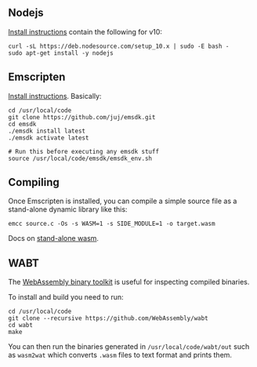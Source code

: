 ## Nodejs

[Install instructions](https://nodejs.org/en/download/package-manager/) contain the following for v10:

```
curl -sL https://deb.nodesource.com/setup_10.x | sudo -E bash -
sudo apt-get install -y nodejs
```

## Emscripten

[Install instructions](https://kripken.github.io/emscripten-site/docs/getting_started/downloads.html). Basically:

```
cd /usr/local/code
git clone https://github.com/juj/emsdk.git
cd emsdk
./emsdk install latest
./emsdk activate latest

# Run this before executing any emsdk stuff
source /usr/local/code/emsdk/emsdk_env.sh
```

## Compiling

Once Emscripten is installed, you can compile a simple source file as a stand-alone dynamic library like this:

```
emcc source.c -Os -s WASM=1 -s SIDE_MODULE=1 -o target.wasm
```

Docs on [stand-alone wasm](https://gist.github.com/kripken/59c67556dc03bb6d57052fedef1e61ab).

## WABT

The [WebAssembly binary toolkit](https://github.com/WebAssembly/wabt) is useful for inspecting compiled binaries.

To install and build you need to run:

```
cd /usr/local/code
git clone --recursive https://github.com/WebAssembly/wabt
cd wabt
make
```

You can then run the binaries generated in `/usr/local/code/wabt/out` such as `wasm2wat` which converts `.wasm` files
to text format and prints them.